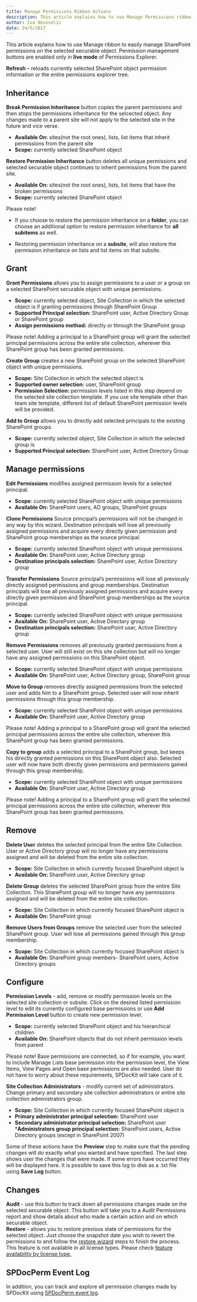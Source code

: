 ```yaml
---
title: Manage Permissions Ribbon Actions
description: This article explains how to use Manage Permissions ribbon to easily manage SharePoint permissions on the selected object. 
author: Iva Novoselic
date: 24/5/2017
---
```


This article explains how to use Manage ribbon to easily manage SharePoint permissions on the selected securable object. Permission management buttons are enabled only in __live mode__ of Permissions Explorer.

__Refresh__ – reloads currently selected SharePoint object permission information or the entire permissions explorer tree.  

## Inheritance
__Break Permission Inheritance__ button copies the parent permissions and then stops the permissions inheritance for the selcected object. Any changes made to a parent site will not apply to the selected site in the future and vice verse.

  * __Available On:__ sites(not the root ones), lists, list items that inherit permissions from the parent site  
  * __Scope:__ currently selected SharePoint object

__Restore Permission Inheritance__ button deletes all unique permissions and selected securable object continues to inherit permissions from the parent site.

  * __Available On:__ sites(not the root ones), lists, list items that have the broken permissions  
  * __Scope:__ currently selected SharePoint object

Please note!  
* If you choose to restore the permission inheritance on a __folder__, you can choose an additional option to restore permission inheritance for __all subitems__ as well.

* Restoring permission inheritance on a __subsite__, will also restore the permission inheritance on lists and list items on that subsite.

## Grant

__Grant Permissions__ allows you to assign permissions to a user or a group on a selected SharePoint securable object with unique permissions.

 *  __Scope:__ currently selected object, Site Collection in which the selected object is if granting permissions through SharePoint Group  
 * __Supported Principal selection:__ SharePoint user, Active Directory Group or SharePoint group  
 * __Assign permissions method:__ directly or through the SharePoint group  

Please note! Adding a principal to a SharePoint group will grant the selected principal permissions across the entire site collection, wherever this SharePoint group has been granted permissions.


__Create Group__ creates a new SharePoint group on the selected SharePoint object with unique permissions.

  * __Scope:__ Site Collection in which the selected object is
  * __Supported owner selection:__ user, SharePoint group
  * __Permission Selection:__ permission levels listed in this step depend on the selected site collection template. If you use site template other than team site template, different list of default SharePoint permission levels will be provided.

  __Add to Group__ allows you to directly add selected principals to the existing SharePoint groups.
  *  __Scope:__ currently selected object, Site Collection in which the selected group is 
 * __Supported Principal selection:__ SharePoint user, Active Directory Group 


## Manage permissions

__Edit Permissions__ modifies assigned permission levels for a selected principal.

  * __Scope__: currently selected SharePoint object with unique permissions
  * __Available On:__ SharePoint users, AD groups, SharePoint groups

__Clone Permissions__ Source principal’s permissions will not be changed in any way by this wizard. Destination principals will lose all previously assigned permissions and acquire every directly given permission and SharePoint group memberships as the source principal.

  * __Scope:__ currently selected SharePoint object with unique permissions
  * __Available On:__ SharePoint user, Active Directory group
  * __Destination principals selection:__ SharePoint user, Active Directory group

__Transfer Permissions__ Source principal’s permissions will lose all previously directly assigned permissions and group memberships. Destination principals will lose all previously assigned permissions and acquire every directly given permission and SharePoint group memberships as the source principal.

  * __Scope:__ currently selected SharePoint object with unique permissions
  * __Available On:__ SharePoint user, Active Directory group
  * __Destination principals selection:__ SharePoint user, Active Directory group

__Remove Permissions__ removes all previously granted permissions from a selected user. User will still exist on this site collection but will no longer have any assigned permissions on this SharePoint object.

  * __Scope:__ currently selected SharePoint object with unique permissions
  * __Available On:__ SharePoint user, Active Directory group, SharePoint group

__Move to Group__ removes directly assigned permissions from the selected user and adds him to a SharePoint group. Selected user will now inherit permissions through this group membership.

  * __Scope:__ currently selected SharePoint object with unique permissions
  * __Available On:__ SharePoint user, Active Directory group

Please note! Adding a principal to a SharePoint group will grant the selected principal permissions across the entire site collection, wherever this SharePoint group has been granted permissions.

__Copy to group__ adds a selected principal to a SharePoint group, but keeps his directly granted permissions on this SharePoint object also. Selected user will now have both directly given permissions and permissions gained through this group membership.

  * __Scope:__ currently selected SharePoint object with unique permissions
  * __Available On:__ SharePoint user, Active Directory group

Please note! Adding a principal to a SharePoint group will grant the selected principal permissions across the entire site collection, wherever this SharePoint group has been granted permissions.

## Remove

__Delete User__ deletes the selected principal from the entire Site Collection. User or Active Directory group will no longer have any permissions assigned and will be deleted from the entire site collection.

  * __Scope:__ Site Collection in which currently focused SharePoint object is
  * __Available On:__ SharePoint user, Active Directory group

__Delete Group__ deletes the selected SharePoint group from the entire Site Collection. This SharePoint group will no longer have any permissions assigned and will be deleted from the entire site collection.

  * __Scope:__ Site Collection in which currently focused SharePoint object is
  * __Available On:__ SharePoint group

__Remove Users from Groups__ remove the selected user from the selected SharePoint group. User will lose all permissions gained through this group membership.

  * __Scope:__ Site Collection in which currently focused SharePoint object is
  * __Available On:__ SharePoint group members- SharePoint users, Active Directory groups

## Configure

__Permission Levels__ - add, remove or modify permission levels on the selected site collection or subsite. Click on the desired listed permission level to edit its currently configured base permissions or use __Add Permission Level__ button to create new permission level.

  * __Scope:__ currently selected SharePoint object and his hierarchical children
  * __Available On:__ SharePoint objects that do not inherit permission levels from parent

Please note! Base permissions are connected, so if for example, you want to include Manage Lists base permission into the permission level, the View Items, View Pages and Open base permissions are also needed. User do not have to worry about these requirements, SPDocKit will take care of it.

__Site Collection Administrators__ - modify current set of administrators. Change primary and secondary site collection administrators or entire site collection administrators group.

  * __Scope:__ Site Collection in which currently focused SharePoint object is
  * __Primary administrator principal selection:__ SharePoint user
  * __Secondary administrator principal selection:__ SharePoint user
  *__Administrators group principal selection:__ SharePoint users, Active Directory groups (except in SharePoint 2007)

Some of these actions have the __Preview__ step to make sure that the pending changes will do exactly what you wanted and have specified. The last step shows user the changes that were made. If some errors have occurred they will be displayed here. It is possible to save this log to disk as a .txt file using __Save Log__ button.

## Changes
__Audit__ - use this button to track down all permissions changes made on the selected securable object. This button will take you to a Audit Permissions report and show details about who made a certain action and on which securable object.  
__Restore__ - allows you to restore previous state of permissions for the selected object. Just choose the snapshot date you wish to revert the permissions to and follow the [restore wizard](#internale/permission-management/restore-permissions) steps to finish the process.   
This feature is not available in all license types. Please check [feature availability by license type.](https://www.spdockit.com/orders/features-by-licenses/)


## SPDocPerm Event Log
In addition, you can track and explore all permission changes made by SPDocKit using [SPDocPerm event log](#internal/permission-management/spdockit-permission-management-event-log).